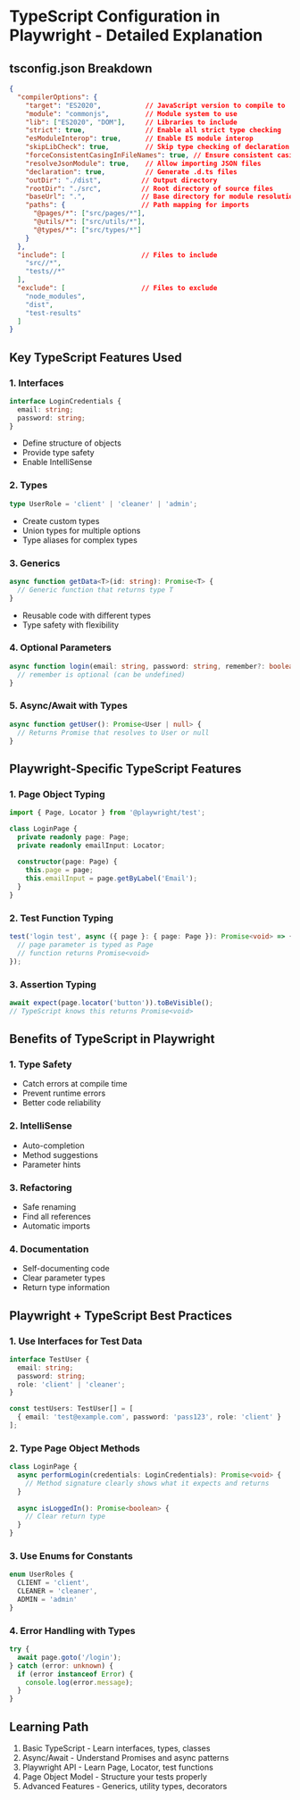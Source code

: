 # TypeScript Configuration in Playwright - Detailed Explanation

## tsconfig.json Breakdown

```json
{
  "compilerOptions": {
    "target": "ES2020",           // JavaScript version to compile to
    "module": "commonjs",         // Module system to use
    "lib": ["ES2020", "DOM"],     // Libraries to include
    "strict": true,               // Enable all strict type checking
    "esModuleInterop": true,      // Enable ES module interop
    "skipLibCheck": true,         // Skip type checking of declaration files
    "forceConsistentCasingInFileNames": true, // Ensure consistent casing
    "resolveJsonModule": true,    // Allow importing JSON files
    "declaration": true,          // Generate .d.ts files
    "outDir": "./dist",          // Output directory
    "rootDir": "./src",          // Root directory of source files
    "baseUrl": ".",              // Base directory for module resolution
    "paths": {                   // Path mapping for imports
      "@pages/*": ["src/pages/*"],
      "@utils/*": ["src/utils/*"],
      "@types/*": ["src/types/*"]
    }
  },
  "include": [                   // Files to include
    "src//*",
    "tests//*"
  ],
  "exclude": [                   // Files to exclude
    "node_modules",
    "dist",
    "test-results"
  ]
}
```

## Key TypeScript Features Used

### 1. Interfaces
```typescript
interface LoginCredentials {
  email: string;
  password: string;
}
```
- Define structure of objects
- Provide type safety
- Enable IntelliSense

### 2. Types
```typescript
type UserRole = 'client' | 'cleaner' | 'admin';
```
- Create custom types
- Union types for multiple options
- Type aliases for complex types

### 3. Generics
```typescript
async function getData<T>(id: string): Promise<T> {
  // Generic function that returns type T
}
```
- Reusable code with different types
- Type safety with flexibility

### 4. Optional Parameters
```typescript
async function login(email: string, password: string, remember?: boolean) {
  // remember is optional (can be undefined)
}
```

### 5. Async/Await with Types
```typescript
async function getUser(): Promise<User | null> {
  // Returns Promise that resolves to User or null
}
```

## Playwright-Specific TypeScript Features

### 1. Page Object Typing
```typescript
import { Page, Locator } from '@playwright/test';

class LoginPage {
  private readonly page: Page;
  private readonly emailInput: Locator;
  
  constructor(page: Page) {
    this.page = page;
    this.emailInput = page.getByLabel('Email');
  }
}
```

### 2. Test Function Typing
```typescript
test('login test', async ({ page }: { page: Page }): Promise<void> => {
  // page parameter is typed as Page
  // function returns Promise<void>
});
```

### 3. Assertion Typing
```typescript
await expect(page.locator('button')).toBeVisible();
// TypeScript knows this returns Promise<void>
```

## Benefits of TypeScript in Playwright

### 1. Type Safety
- Catch errors at compile time
- Prevent runtime errors
- Better code reliability

### 2. IntelliSense
- Auto-completion
- Method suggestions
- Parameter hints

### 3. Refactoring
- Safe renaming
- Find all references
- Automatic imports

### 4. Documentation
- Self-documenting code
- Clear parameter types
- Return type information

## Playwright + TypeScript Best Practices

### 1. Use Interfaces for Test Data
```typescript
interface TestUser {
  email: string;
  password: string;
  role: 'client' | 'cleaner';
}

const testUsers: TestUser[] = [
  { email: 'test@example.com', password: 'pass123', role: 'client' }
];
```

### 2. Type Page Object Methods
```typescript
class LoginPage {
  async performLogin(credentials: LoginCredentials): Promise<void> {
    // Method signature clearly shows what it expects and returns
  }
  
  async isLoggedIn(): Promise<boolean> {
    // Clear return type
  }
}
```

### 3. Use Enums for Constants
```typescript
enum UserRoles {
  CLIENT = 'client',
  CLEANER = 'cleaner',
  ADMIN = 'admin'
}
```

### 4. Error Handling with Types
```typescript
try {
  await page.goto('/login');
} catch (error: unknown) {
  if (error instanceof Error) {
    console.log(error.message);
  }
}
```

## Learning Path

1. Basic TypeScript - Learn interfaces, types, classes
2. Async/Await - Understand Promises and async patterns
3. Playwright API - Learn Page, Locator, test functions
4. Page Object Model - Structure your tests properly
5. Advanced Features - Generics, utility types, decorators
